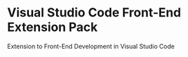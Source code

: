 # Visual Studio Code Front-End Extension Pack

Extension to Front-End Development in Visual Studio Code
